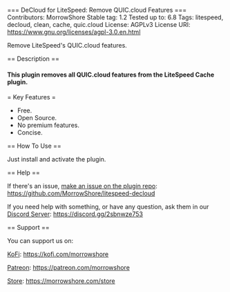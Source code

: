 === DeCloud for LiteSpeed: Remove QUIC.cloud Features ===
Contributors: MorrowShore
Stable tag: 1.2
Tested up to: 6.8
Tags: litespeed, decloud, clean, cache, quic.cloud
License: AGPLv3
License URI: https://www.gnu.org/licenses/agpl-3.0.en.html

Remove LiteSpeed's QUIC.cloud features.



== Description ==

#### This plugin removes all QUIC.cloud features from the LiteSpeed Cache plugin.



= Key Features =

* Free.
* Open Source.
* No premium features.
* Concise.



== How To Use ==

Just install and activate the plugin.



== Help == 

If there's an issue, [make an issue on the plugin repo](https://github.com/MorrowShore/litespeed-decloud):
https://github.com/MorrowShore/litespeed-decloud

If you need help with something, or have any question, ask them in our [Discord Server](https://discord.gg/2sbnwze753):
https://discord.gg/2sbnwze753



== Support == 

You can support us on:

[KoFi](https://kofi.com/morrowshore):
https://kofi.com/morrowshore

[Patreon](https://patreon.com/morrowshore):
https://patreon.com/morrowshore

[Store](https://morrowshore.com/store):
https://morrowshore.com/store
